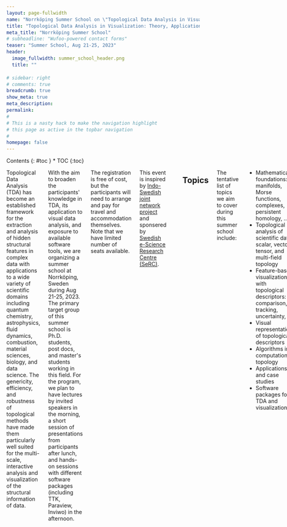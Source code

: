 ```yaml
---
layout: page-fullwidth
name: "Norrköping Summer School on \"Topological Data Analysis in Visualization: Theory, Applications, Software\""
title: "Topological Data Analysis in Visualization: Theory, Applications, Software"
meta_title: "Norrköping Summer School"
# subheadline: "Wufoo-powered contact forms"
teaser: "Summer School, Aug 21-25, 2023"
header:
  image_fullwidth: summer_school_header.png
  title: ""

# sidebar: right
# comments: true
breadcrumb: true
show_meta: true
meta_description:
permalink:
#
# This is a nasty hack to make the navigation highlight
# this page as active in the topbar navigation
#
homepage: false
---
```


<div class="row">
<div class="medium-3 medium-push-9 columns" markdown="1">
<div class="panel radius" markdown="1">
Contents
{: #toc }
*  TOC
{:toc}
</div>
</div><!-- /.medium-4.columns -->

<div class="medium-9 medium-pull-3 columns" markdown="1">

Topological Data Analysis (TDA) has become an established framework for the extraction and analysis of hidden structural features in complex data with applications to a wide variety of scientific domains including quantum chemistry, astrophysics, fluid dynamics, combustion, material sciences, biology, and data science. The genericity, efficiency, and robustness of topological methods have made them particularly well suited for the multi-scale, interactive analysis and visualization of the structural information of data.

With the aim to broaden the participants' knowledge in TDA, its application to visual data analysis, and exposure to available software tools, we are organizing a summer school at Norrköping, Sweden during Aug 21-25, 2023. The primary target group of this summer school is Ph.D. students, post docs, and master's students working in this field. For the program, we plan to have lectures by invited speakers in the morning, a short session of presentations from participants after lunch, and hands-on sessions with different software packages (including TTK, Paraview, Inviwo) in the afternoon. 
 
The registration is free of cost, but the participants will need to arrange and pay for travel and accommodation themselves. Note that we have limited number of seats available. 

This event is inspired by [Indo-Swedish joint network project](/indoSwedProject/) and sponsered by [Swedish e-Science Research Centre (SeRC)](https://e-science.se).

<a href="https://e-science.se"><img src="/images/tdasummerschool2023/serc_logo.png" style="height:90px" alt="SeRC"/></a>


## Topics

The tentative list of topics we aim to cover during this summer school include:

- Mathematical foundations: manifolds, Morse functions, complexes, persistent homology, ... 
- Topological analysis of scientific data: scalar, vector, tensor, and multi-field topology 
- Feature-based visualization with topological descriptors: comparison, tracking, uncertainty, ...  
- Visual representations of topological descriptors
- Algorithms in computational topology 
- Applications and case studies 
- Software packages for TDA and visualization

## Invited Speakers
Here is a list of confirmed speakers:
- [Christoph Garth](https://vis.uni-kl.de/team/garth/), *Technische Universität Kaiserslautern*.
- [Jonas Lukasczyk](https://www.jluk.de/), *Technische Universität Kaiserslautern*.
- [Paul Rosen](https://www.sci.utah.edu/people/prosen.html), *SCI Institute, University of Utah*.
- [Martina Scolamiero](https://www.kth.se/profile/scola), *KTH, Stockholm*.
- [Raghavendra Sridharamurthy](https://raghavendrags.github.io/), *SCI Institute, University of Utah*.

## Program

<style>
	.accordion {
	  font-size:110%;
	  cursor: pointer;
	  width: 100%;
	  transition: 0.4s;
	  padding:0 15px;
	}

	.active, .accordion:hover {
	  background-color: #eee;
	}

	.abstractpanel {
	  padding: 0 18px;
	  background-color: white;
	  max-height: 0;
	  overflow: hidden;
	  transition: max-height 0.2s ease-out;
	  line-height:1.3em;
	  margin:5px 0 5px 0px;
	  border:none;
	}

	table tr:nth-child(even) td {
	    background-color:white;
	}
	.lecture {
		border-left:7px solid #93ade6;
	}
	.handson {
		border-left:7px solid #a4de81;
	}
	.studenttalk {
		border-left:7px solid #deab8e;
	}
	.social {
		border-left:7px solid #DFDDED;
	}
	.other {
		border-left:7px solid #D9D9D9;
	}
	.session{
		table-layout:fixed;
	}
	.wide{
	    width: 150px;
	}
	.session .coffee{
	    background-color: #eee;
	    text-align:center;
	}
	.session .time {
		border-bottom:1px solid #CCC;
		font-size:120%;
		font-weight:bold;
		padding:5px 5px;
		vertical-align:top;
		white-space: nowrap;
		text-align:center;
		vertical-align:middle;
	}
	.session .title {
		border-bottom:1px solid #CCC;
		font-size:120%;
		font-weight:bold;
		padding:5px 15px;
	    line-height:1.3em;
	    margin:5px 0 5px 0px;
	}
	.session .papertime {
		font-size:110%;
		padding:6px 15px;
		vertical-align:top;
		white-space: nowrap;
		line-height:1.3em;
		margin:5px 0 5px 0px;
		padding-top:1.2em;
		text-align:center;
	}
	.session .papertitle {
		font-size:120%;
		padding:0 15px;
		cursor: pointer;
	    line-height:1.3em;
	    margin:5px 0 5px 0px;
	}
	.session .othertitle {
		font-size:120%;
		padding:0 15px;
        line-height:1.3em;
	    margin:5px 0 5px 0px;
	}
	</style>

<table class="session" style="width:100%">
    <tr class="title">
        <td> Legend </td>
    </tr>
    <tr> 
        <td class="lecture">Lectures</td>
        <td class="handson">"Hands on" sessions</td>
        <td class="studenttalk">Talks by participants</td>
    </tr>
</table>

Please note:
<ul>
    <li> The venue for the lectures and hands-on sessions is room <a href="https://old.liu.se/NavApp/faces/popup.jsp?object_type=location&object_id=645">KO23</a> located on the second floor and easily accessible from Entrance 14 of <a href="https://old.liu.se/karta/karta?l=en&sc=true&px_id=645&px_type=2">Kopparhammaren 2</a> at <a href="https://liu.se/en/article/campus-norrkoping">Campus Norrköping</a>.
    </li>
    <li> All times are specified in CEST (UTC+2:00).
    </li>
    <li> You can click on individual talk and lectures to expand and view their abstracts.
    </li>
</ul>

### Monday, Aug 21

<table class="session">

	<tr>
		<td class="time">08:45 &#8211; 12:20</td>
		<td class="title">
			Morning session
		</td>
	</tr>
	
	<tr>
	    <td class="papertime">08:45 &#8211; 09:00</td>
	    <td>
		    <div class="othertitle">
			    Welcome address
			    <br/>
			    <div style="font-size:90%"><em>Ingrid Hotz (Linköping University)</em></div>
		    </div>
	    </td>
	</tr>
	
	<tr class="lecture">
	    <td class="papertime">09:00 &#8211; 10:30</td>
	    <td>
		    <div class="papertitle accordion">
			    Mathematical Foundations I - Algebraic Topology Basics 
			    <br/>
			    <div style="font-size:90%"><em>Vijay Natarajan (Indian Institute of Science, Bangalore)</em></div>
		    </div>
		    <div class="abstractpanel">
			    <p><b>Abstract:</b> Topology is the mathematical study of the connectivity of space. This study is often based on topological invariants, which help establish equivalence between spaces or help distinguish between them. This lecture will provide a gentle introduction to topology with a focus on topological invariants that are amenable to computation. After a quick introduction to homoemorphism and manifolds, we will study invariants such as the Euler Characteristic, Betti numbers, and homology groups. Next, we will study two applications to illustrate the use of the invariants — the surface classification theorem and critical point classification via lower link.</p>
			    <p><b>Biography:</b> Vijay Natarajan is a Professor in the Department of Computer Science and Automation at Indian Institute of Science, Bangalore. He received his Ph.D. in computer science from Duke University and holds the B.E. degree in computer science and M.Sc. degree in mathematics from BITS Pilani. His research interests include scientific visualization, computational geometry, and computational topology. In current work, he is developing topological methods for time-varying and multi-field data visualization, and studying applications in biology, material science, and climate science.</p>
		    </div>
	    </td>
    </tr>
    
    <tr>
        <td colspan="2" class="coffee"> <div>Coffee break</div></td>
    </tr>
    
    <tr class="lecture">
	    <td class="papertime">10:50 &#8211; 12:20</td>
	    <td>
		    <div class="papertitle accordion">
			    Mathematical Foundations II - Discrete Topology  
			    <br/>
			    <div style="font-size:90%"><em>Martina Scolamiero (KTH Royal Institute of Technology, Stockholm)</em></div>
		    </div>
		    <div class="abstractpanel">
			    <p><b>Abstract:</b> During this lecture we will introduce elements of discrete topology such as simplicial complexes and illustrate how they can be used to give a geometric representation of point cloud data or metric spaces. Persistent homology, a fundamental tool in Topological Data Analysis (TDA) will then be defined. Persistent homology encodes homological properties of a sequence of simplicial complexes, revealing shape characteristics of the data. Several ways have been proposed in TDA to summarise persistent homology in a way which can then be used for data analysis; we will review some of them (persistence diagrams, barcodes, landscapes, stable ranks) with an emphasis on their robustness to perturbations of the data. 
			    </p> 
			    <p><b>Biography:</b> Martina Scolamiero is an Assistant Professor in Mathematics with specialization in Geometry and Mathematical Statistics in Artificial Intelligence. Her research interests are in the areas of applied and computational topology. She works on defining topological invariants that are suitable for data analysis, understanding their statistical properties, and their applicability in machine learning. She is also interested in applications of topological methods to neuroscience and psychiatry.
			    </p>
		    </div>
	    </td>
    </tr>
</table>

<table class="session">

	<tr class="coffee">
		<td class="time">12:30 &#8211; 13:30</td>
		<td style="width:100%;">
		    <div class="othertitle">
			    Lunch at <a href="https://visualiseringscenter.se/restaurang-cafe-c">Visualization center restaurant</a>.
		    </div>
		</td>
	</tr>
	
</table>

<table class="session">

	<tr>
		<td class="time">13:40 &#8211; 17:00</td>
		<td class="title">
			Afternoon session
		</td>
	</tr>
	
	<tr class="handson">
	    <td class="papertime">13:40 &#8211; 15:10</td>
	    <td>
		    <div class="othertitle">
			    Discussion and problem solving session
			    <br/>
			    <div style="font-size:90%"><em>Led by Martina Scolamiero (KTH Royal Institute of Technology, Stockholm) and Vijay Natarajan (Indian Institute of Science, Bangalore)</em></div>
		    </div>
	    </td>
	</tr>
	
	<tr>
        <td colspan="2" class="coffee"> <div>Coffee break</div></td>
    </tr>
    
    <tr class="studenttalk">
	    <td class="papertime">15:30 &#8211; 16:00</td>
	    <td>
		    <div class="othertitle">
			    Participants' introduction session
			    <br/>
			    <div style="font-size:90%"><em>Led by Talha Bin Masood (Linköping University)</em></div>
		    </div>
	    </td>
	</tr>
	
    <tr class="studenttalk">
	    <td class="papertime">16:00 &#8211; 16:15</td>
	    <td>
		    <div class="papertitle accordion">
			    Understanding materials using Topological Data Analysis
			    <br/>
			    <div style="font-size:90%"><em>Jan Felix Senge (University of Bremen, Germany)</em></div>
		    </div>
		    <div class="abstractpanel">
			    <p><b>Abstract:</b> Topological Data Analysis provides new approaches for the interpretation of (high dimensional) data exploiting underlying structures and relationships to be used as proxies for understanding qualitative similarities and differences. Suitable vectorization of proxies like the persistence diagram can enhance Machine Learning (ML) algorithms with an intermediate layer improving performance as well as giving (other) interpretations of the data. In this talk, we will briefly highlight some of the design choices and tools of TDA when introducing pipelines for persistent homology to understand the 2-dimensional structure of processed surfaces [1] as well as the 3-dimensional structures of pores [2]. Then we will focus on how different visualizations help practitioners to understand the structure. </p> 
			    <p>
			    <ol>
		            <li> Senge, J.F., Astaraee, A.H., Dlotko, P., Bagherifard, S., Bosbach, W.A., Extending conventional surface roughness ISO parameters using topological data analysis for shot peened surfaces, Scientific Reports, 12, 5538 (2022). 
		            </li>
                    <li> Buccino, F., Aiazzi, I., Casto, A., Liu, B., Sbarra, M.C., Ziarelli, G., Banfi, G., Ver- gani, L.M., The synergy of synchrotron imaging and convolutional neural networks towards the detection of human micro-scale bone architecture and damage, Journal of the Mechanical Behavior of Biomedical Materials, 137 (2023) 
                    </li>
                </ol>
			    </p>
		    </div>
	    </td>
    </tr>


    <tr class="studenttalk">
	    <td class="papertime">16:15 &#8211; 16:30</td>
	    <td>
		    <div class="papertitle accordion">
			    Calculation of exchange interaction and emerging DMI in magnetic material under strain-gradient
			    <br/>
			    <div style="font-size:90%"><em>Mathias Augustin (KTH Royal Institute of Technology, Stockholm)</em></div>
		    </div>
		    <div class="abstractpanel">
			    <p><b>Abstract: </b>Dzyaloshinskii-Moriya interactions (DMI) are an important component in most topological properties of magnetic materials. The existence of the DMI in a material is closely related to the crystal symmetries and breaking them may allow the emergence of DMI in materials where they are otherwise forbidden. One way to break the crystal symmetry that recently gathered interest is to apply a strain gradient (e.g., curvature) on the material. However, performing first principles calculations on such systems requires a big supercell to account for a realistic strain gradient. This leads to costly, if doable at all, simulations to compute the parameters. Here I will present a method to compute the parameters in these systems by treating the strain-gradient effect as a perturbation, circumventing the need for large supercells.</p>
		    </div>
	    </td>
    </tr>


    <tr class="studenttalk">
	    <td class="papertime">16:30 &#8211; 16:45</td>
	    <td>
		    <div class="papertitle accordion">
			    Displacement-sensitive charge density waves in NbSe<sub>2</sub> bilayers
			    <br/>
			    <div style="font-size:90%"><em>Dhani Nafday (KTH Royal Institute of Technology, Stockholm)</em></div>
		    </div>
		    <div class="abstractpanel">
			    <p><b>Abstract: </b>We have modelled various periodic lattice distortions associated with charge density waves in bilayer NbSe<sub>2</sub> by means of ab-initio techniques. Our main finding is that in-plane displacement affects the energy hierarchy. Although a natural consequence of the enhanced degrees of freedom in low-dimensional systems, this finding is non-trivial because the direct-space structural details of the inner layers were not explored yet. We propose two independent techniques to observe our predictions, giving simulated scanning tunnelling microscopy (STM) images and diffraction scattering. Neat differences are noticed in the simulated STM images, as well as in the diffraction patterns. </p> 
		    </div>
	    </td>
    </tr>
    
    <tr class="studenttalk">
	    <td class="papertime">16:45 &#8211; 16:55</td>
	    <td>
		    <div class="papertitle accordion">
			    Reconstructing geometry with topological priors
			    <br/>
			    <div style="font-size:90%"><em>Federico Sichetti (University of Genoa, Italy)</em></div>
		    </div>
		    <div class="abstractpanel">
			    <p><b>Abstract: </b>I will briefly illustrate how TDA techniques can be applied to surface reconstruction, a classical geometry processing problem. </p> 
		    </div>
	    </td>
    </tr>
</table>


### Tuesday, Aug 22

<table class="session">

	<tr>
		<td class="time">09:00 &#8211; 12:20</td>
		<td class="title">
			Morning session
		</td>
	</tr>
	
	<tr class="lecture">
	    <td class="papertime">09:00 &#8211; 10:30</td>
	    <td>
		    <div class="papertitle accordion">
			    Vietoris-Rips, Čech, and alpha complexes  
			    <br/>
			    <div style="font-size:90%"><em>Talha Bin Masood (Linköping University)</em></div>
		    </div>
		    <div class="abstractpanel">
			    <p><b>Abstract:</b> In this lecture, I will discuss practical aspects of how topology is used for understanding the shape of data represented as a point cloud in some space. Some key ideas such as thickening, filtrations, and simplicial complexes will be described. I will then introduce three types of complexes that can be constructed as a result of this thickening, namely, Vietoris-Rips, Čech, and alpha complexes. We will learn about the relationship between them and their advantages and disadvantages. In the end, we will also take up some concrete simple examples of point cloud data and discuss how we can compute it's topological inavriants through persistent homology.</p>
			    <p><b>Biography:</b> Talha Bin Masood is an Assistant Professor at Linköping University in Sweden. He received his Ph.D. in Computer Science from the Indian Institute of Science, Bangalore. After that, he worked as post doctoral researcher at Linköping University from 2018 to 2022. His research interests include scientific visualization, computational geometry, computational topology, and their applications to various scientific domains.</p>
		    </div>
	    </td>
	</tr>
	
    <tr>
        <td colspan="2" class="coffee"> <div>Coffee break</div></td>
    </tr>
	
	<tr class="lecture">
	    <td class="papertime">10:50 &#8211; 12:20</td>
	    <td>
		    <div class="papertitle accordion">
			    Scalar Field Topology I: Critical points, merge trees, Reeb graphs, and applications
			    <br/>
			    <div style="font-size:90%"><em>Jonas Lukasczyk (TU Kaiserslautern, Germany)</em></div>
		    </div>
		    <div class="abstractpanel">
			    <p><b>Abstract:</b> Scalar field topology (SFT) deals with scalar functions defined on topological spaces, commonly referred to as scalar fields. Since scalar fields are very common data representations, SFT has successfully been applied in many research areas to characterize features. To this end, SFT provides several data abstractions, such as critical points, contours, merge/contour trees, Reeb graphs, ascending/descending manifolds, Morse-Smale complexes, fibers, and so forth. These abstractions capture the inherent structure of the input data, and due to their generality, they can describe a plethora of semantic features, including pressure minima in climate data, boundaries between mixing fluids in CFD simulations, dark matter halos in cosmology, and bonds in chemistry. This talk introduces these abstractions and demonstrates their application in a variety of research applications. </p>
			    <p><b>Biography:</b> Jonas Lukasczyk is a Staff Scientist at TU Kaiserslautern. He received his Ph.D. degree from the Visual Information Analysis Group, Technische Universitat Kaiserslautern, Germany, where he also studied applied computer science and mathematics. His recent work focuses on topology-based characterization of features and their evolution in large-scale simulations. He is an active contributor to one of the flagship software libraries for topological analysis of scientific data within Visualization domain called Topology Toolkit (TTK).</p>
		    </div>
	    </td>
    </tr>
</table>

<table class="session">

	<tr class="coffee">
		<td class="time">12:30 &#8211; 13:30</td>
		<td style="width:100%;">
		    <div class="othertitle">
			    Lunch at <a href="https://visualiseringscenter.se/restaurang-cafe-c">Visualization center restaurant</a>.
		    </div>
		</td>
	</tr>
	
</table>

<table class="session">

	<tr>
		<td class="time">13:40 &#8211; 17:00</td>
		<td class="title">
			Afternoon session
		</td>
	</tr>
    
    <tr class="handson">
	    <td class="papertime">13:40 &#8211; 15:10</td>
	    <td>
		    <div class="othertitle">
			    Introduction to TDA software libraries: GUDHI, Ripser, etc.  
			    <br/>
			    <div style="font-size:90%"><em>Hands on session led by Talha Bin Masood (Linköping University) and Farhan Rasheed (Linköping University)</em></div>
		    </div>
	    </td>
	</tr>
	
	<tr>
        <td colspan="2" class="coffee"> <div>Coffee break</div></td>
    </tr>
    
    <tr class="handson">
	    <td class="papertime">15:30 &#8211; 17:00</td>
	    <td>
		    <div class="othertitle">
			    Introduction to <a href="https://topology-tool-kit.github.io/">Topology Toolkit (TTK)</a>
			    <br/>
			    <div style="font-size:90%"><em>Hands on session led by Jonas Lukasczyk (TU Kaiserslautern, Germany)</em></div>
		    </div>
	    </td>
	</tr>
    
</table>

### Wednesday, Aug 23

<table class="session">

	<tr>
		<td class="time">09:00 &#8211; 12:20</td>
		<td class="title">
			Morning session
		</td>
	</tr>
	
	<tr class="lecture">
	    <td class="papertime">09:00 &#8211; 10:30</td>
	    <td>
		    <div class="papertitle accordion">
			    Scalar Field Topology II: Morse-Smale complexes 
			    <br/>
			    <div style="font-size:90%"><em>Vijay Natarajan (Indian Institute of Science, Bangalore)</em></div>
		    </div>
		    <div class="abstractpanel">
			    <p><b>Abstract:</b> This lecture will continue the discussion on topological descriptors for scalar fields with a focus on the Morse-Smale complex. Ideas from Morse theory of smooth scalar functions can be transported to piecewise-linear functions and applied towards the study of scientific data. The Morse-Smale (MS) complex represents a partition of the domain of a scalar field into regions that exhibit uniform gradient flow behavior. The domain is partitioned into cells, each of which is defined by a pair of critical points of the scalar field. In this lecture, we will introduce the MS complex, study some characteristic properties, and outline an algorithm for computing the complex. The practical utility of the MS complex depends on the existence of methods for topological simplification that help identify and remove noise. Finally, we will describe some applications of the MS complex.</p>
			    <p><b>Biography:</b> Vijay Natarajan is a Professor in the Department of Computer Science and Automation at Indian Institute of Science, Bangalore. He received his Ph.D. in computer science from Duke University and holds the B.E. degree in computer science and M.Sc. degree in mathematics from BITS Pilani. His research interests include scientific visualization, computational geometry, and computational topology. In current work, he is developing topological methods for time-varying and multi-field data visualization, and studying applications in biology, material science, and climate science.</p>
		    </div>
	    </td>
	</tr>
	
    <tr>
        <td colspan="2" class="coffee"> <div>Coffee break</div></td>
    </tr>
	
	<tr class="lecture">
	    <td class="papertime">10:50 &#8211; 12:20</td>
	    <td>
		    <div class="papertitle accordion">
			    Parallel and distributed algorithms for topological descriptors
			    <br/>
			    <div style="font-size:90%"><em>Christoph Garth (TU Kaiserslautern, Germany)</em></div>
		    </div>
		    <div class="abstractpanel">
			    <p><b>Abstract:</b>TBA</p>
			    <p><b>Biography:</b> Christoph Garth is a full professor in the Department of Computer Science at the University of Kaiserslautern, Germany, and leads the Scientific Visualization Lab there. After studying Mathematics and Computer Science at the University of Kaiserslautern and obtaining a Ph.D. in Computer Science in 2007, He was a postdoctoral researcher at the Institute for Data Analysis and Visualization at the University of California, Davis. Since 2011, he has been an assistant professor in Computer Science at the University of Kaiserslautern, and became a full professor in 2017. His research agenda encompasses large-scale data analysis and visualization, in-situ visualization, topology-based methods in visualization, and interdisciplinary applications of visualization. His goal is to develop theoretical insights into relevant and practical visualization techniques. He has helped pioneer Lagrangian techniques in flow visualization and demonstrate their utility in in situ scenarios.</p>
		    </div>
	    </td>
	</tr>
</table>

<table class="session">

	<tr class="coffee">
		<td class="time">12:30 &#8211; 13:30</td>
		<td style="width:100%;">
		    <div class="othertitle">
			    Lunch at <a href="https://visualiseringscenter.se/restaurang-cafe-c">Visualization center restaurant</a>.
		    </div>
		</td>
	</tr>
	
</table>

<table class="session">

	<tr class="coffee">
		<td class="time">14:00 &#8211; 19:00</td>
		<td style="width:100%;">
		    <div class="othertitle">
			    Excursion to <a href="https://visit.soderkoping.se/en/">Söderköping</a> followed by joint dinner
			    <br/>
			    <div style="font-size:90%"><em>More details to be announced...</em></div>
		    </div>
		</td>
	</tr>
	
</table>

### Thursday, Aug 24

<table class="session">

	<tr>
		<td class="time">09:00 &#8211; 12:20</td>
		<td class="title">
			Morning session
		</td>
	</tr>
	
	<tr class="lecture">
	    <td class="papertime">09:00 &#8211; 10:30</td>
	    <td>
		    <div class="papertitle accordion">
			    Vector and tensor field topology 
			    <br/>
			    <div style="font-size:90%"><em>Ingrid Hotz (Linköping University)</em></div>
		    </div>
		    <div class="abstractpanel">
			    <p><b>Abstract:</b>TBA</p>
			    <p><b>Biography:</b> Ingrid Hotz received her M.S. degree in theoretical Physics from the Ludwig Maximilian University in Munich Germany and the PhD degree from the Computer Science Department at the University of Kaiserslautern, Germany. During 2003-2006 she worked as a postdoctoral researcher at the Institute for Data Analysis and Visualization (IDAV) at the University of California. Then she was the leader of a research group at the Zuse Institute in Berlin Germany during 2006-2013. From 2013 to 2015 she was the head of the scientific visualization group at the German Aerospace Center (DLR). Since 2015 she is a Professor in Scientific Visualization at the Linköping University in Scientific Visualization and has an affiliation with the Center for Medical Image Science and Visualization (CMIV) in Linköping. The main focus of her research lies in the area of data analysis and scientific visualization, ranging from basic research questions to effective solutions to visualization problems in applications including flow analysis, engineering and physics, medical applications, and mechanical engineering ranging from small- to large-scale simulations.</p>
		    </div>
	    </td>
	</tr>
	
    <tr>
        <td colspan="2" class="coffee"> <div>Coffee break</div></td>
    </tr>
	
	<tr class="handson">
	    <td class="papertime">10:50 &#8211; 12:20</td>
	    <td>
		    <div class="othertitle">
			    <a href="https://topology-tool-kit.github.io/">TTK</a> session 2: Synergy with <a href="https://inviwo.org/">Inviwo</a>
			    <br/>
			    <div style="font-size:90%"><em>Hands on session led by Jonas Lukasczyk (TU Kaiserslautern, Germany) and Peter Steneteg (Linköping University)</em></div>
		    </div>
	    </td>
	</tr>
</table>

<table class="session">

	<tr class="coffee">
		<td class="time">12:30 &#8211; 13:30</td>
		<td style="width:100%;">
		    <div class="othertitle">
			    Lunch at <a href="https://visualiseringscenter.se/restaurang-cafe-c">Visualization center restaurant</a>.
		    </div>
		</td>
	</tr>
	
</table>

<table class="session">

	<tr>
		<td class="time">13:40 &#8211; 17:00</td>
		<td class="title">
			Afternoon session
		</td>
	</tr>
	
    <tr class="studenttalk">
	    <td class="papertime">13:40 &#8211; 14:00</td>
	    <td>
		    <div class="papertitle accordion">
			    Uncertainty visualization and topological characterization of atmospheric rivers 
			    <br/>
			    <div style="font-size:90%"><em>Fangfei Lan (University of Utah, USA)</em></div>
		    </div>
		    <div class="abstractpanel">
			    <p><b>Abstract:</b> Atmospheric rivers (ARs) are long, narrow regions in the atmosphere that transport water vapor from the Earth's tropics. ARs have been of great interest to climate scientists because they are responsible for a large percentage of precipitation worldwide. In North America, ARs contribute significantly to water supply and flooding risk, especially in the western regions. However, ARs are difficult to characterize due to the lack of a universal definition and their varying shapes and sizes. Many AR detection tools (ARDTs) have been developed for different purposes, producing distinct AR boundaries. In this work, we study the ARs detected by an ensemble of algorithms. We quantify and visualize the uncertainty that arises due to the differences in these methods. We propose an uncertainty visualization framework that captures both the exterior and interior variability of an ensemble of ARs. For the exterior variation, we apply the principles of contour boxplots. For the interior variations, we introduce a topology-based summary of the AR that characterizes its underlying structure independent of its detection method. We visualize the agreements and disagreements among these summaries using a MetroSet-inspired visual encoding. Applying our framework to various representative AR detectors, we visually analyze their variations as part of an ensemble analysis. </p>
		    </div>
	    </td>
    </tr>


    <tr class="studenttalk">
	    <td class="papertime">14:00 &#8211; 14:20</td>
	    <td>
		    <div class="papertitle accordion">
			    Defining merge tree-tailored edit distances for comparative analysis of scalar fields
			    <br/>
			    <div style="font-size:90%"><em>Florian Wetzels (University of Kaiserslautern-Landau, Germany)</em></div>
		    </div>
		    <div class="abstractpanel">
			    <p><b>Abstract: </b>Merge trees are a powerful abstraction of scalar fields with various applications in topological data analysis. An area of increasing interest is the definition of similarity measures between topological abstractions to speed up the comparison of complex scalar fields. In this talk, we consider different variants of so-called deformation-based edit distances which are based on editing operations tailored specifically to topological/geometrical transformations on merge trees. This stands in contrast to the application of classic tree edit distances not considering that the modified structures adhere to certain properties. We discuss their advantages and disadvantages in terms of complexity and expressiveness as well as possible applications.</p>
		    </div>
	    </td>
    </tr>


    <tr class="studenttalk">
	    <td class="papertime">14:20 &#8211; 14:40</td>
	    <td>
		    <div class="papertitle accordion">
			    Tracking extrema-based features in climate data
			    <br/>
			    <div style="font-size:90%"><em> Emma Nilsson (Linköping University)</em></div>
		    </div>
		    <div class="abstractpanel">
			    <p><b>Abstract: </b>In visualization applications using scalar field topology, extrema often represent features in the field, where a common task is to track the features over time and analyze their temporal evolution. Moreover, there are many different possibilities for tracking the extrema-based features. The talk focuses on gradient-based tracking of extrema, where the gradient is discrete, and the scalar field function is a piecewise linear function defined on the domain. I will cover hierarchies based on extrema, define correspondence probabilities between the extrema and how to compare different tracking approaches with each other within scalar field feature tracking. A real-world climate dataset will be used to illustrate how the presented techniques work in practice and how they compare to previous approaches. </p> 
		    </div>
	    </td>
    </tr>
    
    <tr class="studenttalk">
	    <td class="papertime">14:40 &#8211; 15:00</td>
	    <td>
		    <div class="papertitle accordion">
			    Multi-scale visual analysis of cycle characteristics in spatially-embedded graphs
			    <br/>
			    <div style="font-size:90%"><em>Farhan Rasheed (Linköping University)</em></div>
		    </div>
		    <div class="abstractpanel">
			    <p><b>Abstract: </b>We present a visual analysis environment based on a multi-scale partitioning of a 2d domain into regions bounded by cycles in weighted planar embedded graphs. The work has been inspired by an application in granular materials research, where the question of scale plays a fundamental role in the analysis of material properties. We propose an efficient algorithm to extract the hierarchical cycle structure using persistent homology. The core of the algorithm is a filtration on a dual graph exploiting Alexander’s duality. The resulting partitioning is the basis for the derivation of statistical properties that can be explored in a visual environment. We demonstrate the proposed pipeline on a few synthetic and one real-world data set. </p> 
		    </div>
	    </td>
    </tr>
        
    <tr>
        <td colspan="2" class="coffee"> <div>Coffee break</div></td>
    </tr>
	
	<tr class="lecture">
	    <td class="papertime">15:30 &#8211; 17:00</td>
	    <td>
		    <div class="papertitle accordion">
			    Topology in InfoVis: Scatterplots, Line Charts, Graphs, and Dimension Reduction 
			    <br/>
			    <div style="font-size:90%"><em> Paul Rosen (SCI Institute, University of Utah, USA)</em></div>
		    </div>
		    <div class="abstractpanel">
			    <p><b>Abstract:</b> Insights from data are highly influenced by the shape perceived in the data. However, two problems exist. First, data are often high dimensional, making their shape difficult to visualize. Second, once visualized, they often suffer from scalability and readability issues, even with modest amounts of data. By applying topology-based descriptors to these problems, approaches can utilize the shape for presenting and interacting with data in ways that are mathematically robust and correspond to human perception and cognition. This talk will discuss the applications of topology-based descriptors, namely persistent homology, contour trees, and mapper, in several commonly used visualization types, including scatterplots, line charts, node-link diagrams, and dimension reduction. </p>
			    <p><b>Biography:</b> Paul Rosen is an Associate Professor in the Kahlert School of Computing and the Scientific Computing and Imaging Institute at the University of Utah. He received his Ph.D. from Purdue University in 2010. Subsequently, he was a Research Assistant Professor at the University of Utah from 2010 to 2015. He was then an Assistant and Associate Professor at the University of South Florida from 2015 to 2022. He has been the co-author of over 80 papers, 6 having received best paper awards or honorable mentions in the areas of computer graphics, data visualization, and topological data analysis. His research interests lie at the intersection of scientific and information visualization, where he utilizes a mix of human-centered design and geometry- and topology-based approaches to improve the efficacy of visualization tools. His research has been supported by the National Institutes of Health, the National Radio Astronomy Observatory, the Defense Intelligence Agency, and National Science Foundation grants, including an NSF CAREER Award in 2019. He is also one of the General Chairs for IEEE VIS 2024, which will be held in Tampa, Florida.</p>
		    </div>
	    </td>
    </tr>
</table>

### Friday, Aug 25

<table class="session">

	<tr>
		<td class="time">9:00 &#8211; 12:20</td>
		<td class="title">
			Morning session
		</td>
	</tr>
	
	<tr class="lecture">
	    <td class="papertime">9:00 &#8211; 10:30</td>
	    <td>
		    <div class="papertitle accordion">
			    Comparative Analysis of Topological Structures for Scientific Data Visualization  
			    <br/>
			    <div style="font-size:90%"><em> Raghavendra G. Sridharamurthy (SCI Institute, University of Utah, USA)</em></div>
		    </div>
		    <div class="abstractpanel">
			    <p><b>Abstract:</b> Many scientific measurements and/or simulations lead to scalar fields which are real valued functions measured over an area, or a volume. They can be static or dynamic i.e., measured across time, or ensembles i.e., dependent on various parameters and initial conditions. Topological structures provide a combinatorial, abstract, and succinct representation of scalar fields with proven methods to simplify these fields. With availability of such structures which capture varying degrees of information, with or without geometric context, comparison becomes one of the key operations in any data analysis pipeline to gain deeper understanding of the scientific phenomena with appropriate focus and context. Such an understanding might not be possible with just analyzing the individual fields or their corresponding topological structures. In this talk we introduce comparative analysis of topological structures, talk about theoretical and practical considerations involved in designing of such comparative methods, differentiate between global and local methods, and finally show use-cases where the comparison forms the foundation of multiple applications like symmetry detection, periodicity detection, temporal summarization, and feature tracking. </p>
			    <p><b>Biography:</b> Raghavendra Sridharamurthy is a postdoctoral researcher at the Scientific Computing and Imaging Institute (SCI), University of Utah. He completed his PhD and master's in computer science from the Indian Institute of Science (IISc), Bengaluru. His research interests include scientific visualization, computational topology, topological data analysis, and their applications. </p>
		    </div>
	    </td>
    </tr>
    
    <tr>
        <td colspan="2" class="coffee"> <div>Coffee break</div></td>
    </tr>
    
    <tr class="handson">
	    <td class="papertime">10:50 &#8211; 12:20</td>
	    <td>
		    <div class="othertitle">
			    Hands on session 
			    <br/>
			    <div style="font-size:90%"><em>Work on own projects</em></div>
		    </div>
	    </td>
	</tr>
    
</table>

<table class="session">

	<tr class="coffee">
		<td class="time">12:30 &#8211; 13:30</td>
		<td style="width:100%;">
		    <div class="othertitle">
			    Lunch at <a href="https://visualiseringscenter.se/restaurang-cafe-c">Visualization center restaurant</a>.
		    </div>
		</td>
	</tr>
	
</table>

<table class="session">

	<tr>
		<td class="time">13:40 &#8211; 15:45</td>
		<td class="title">
			Afternoon session
		</td>
	</tr>
    
    <tr class="handson">
	    <td class="papertime">13:40 &#8211; 15:15</td>
	    <td>
		    <div class="othertitle">
			    Hands on session 
			    <br/>
			    <div style="font-size:90%"><em>Work on own projects</em></div>
		    </div>
	    </td>
	</tr>
    
    <tr>
	    <td class="papertime">15:15 &#8211; 15:30</td>
	    <td>
		    <div class="othertitle">
			    Closing remarks 
			    <br/>
			    <div style="font-size:90%"><em>Ingrid Hotz (Linköping University) and Vijay Natarajan (Indian Institute of Science, Bangalore)</em></div>
		    </div>
	    </td>
	</tr>
	
	<tr>
        <td colspan="2" class="coffee"> <div>Coffee break</div></td>
    </tr>
    
</table>
		
<script>
	var acc = document.getElementsByClassName("accordion");
	var i;

	for (i = 0; i < acc.length; i++) {
	  acc[i].addEventListener("click", function() {
		this.classList.toggle("active");
		var abstractpanel = this.nextElementSibling;
		if (abstractpanel.style.maxHeight) {
		  abstractpanel.style.maxHeight = null;
		} else {
		  abstractpanel.style.maxHeight = abstractpanel.scrollHeight + "px";
		}
	  });
	}
</script>

## Registration
Registration for this event is now closed.
  
## Organizers

- [Ingrid Hotz](https://scivis.github.io/staff/ingho32/), *Linköping University*, [ingrid.hotz@liu.se](mailto:ingrid.hotz@liu.se?subject=Summer School:)
- [Talha Bin Masood](https://scivis.github.io/staff/talma90/), *Linköping University*, [talha.bin.masood@liu.se](mailto:talha.bin.masood@liu.se?subject=Summer School:)
- [Vijay Natarajan](https://www.csa.iisc.ac.in/~vijayn/), *Indian Institute of Science, Bangalore*, [vijayn@iisc.ac.in](mailto:vijayn@iisc.ac.in?subject=Summer School:)

<p style="font-size: 1.25em; margin: 1.152em 0 0 0;font-family: 'Volkhov', Georgia, Times, serif;font-weight: normal;padding: 0;line-height: 1.4;font-style: normal;color: #222222;text-rendering: optimizeLegibility;"> Event Coordinator </p>
- [Agne Virsilaite Maras](https://liu.se/en/employee/agnvi93), *Linköping University*, [agne.virsilaite.maras@liu.se](mailto:agne.virsilaite.maras@liu.se?subject=Summer School:)

</div><!-- /.medium-8.columns -->
</div><!-- /.row -->
